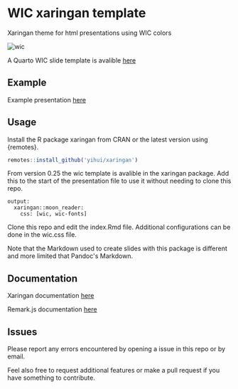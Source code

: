 # WIC xaringan template

Xaringan theme for html presentations using WIC colors

![wic](https://raw.githubusercontent.com/olayabucaro/WICslides/master/libs/figures/Screenshot_WICtemplate.png)

A Quarto WIC slide template is avalible [here]([https://olayabucaro.github.io/WICslides](https://github.com/olayabucaro/WICslidesQuarto))

## Example

Example presentation [here](https://olayabucaro.github.io/WICslides)

## Usage

Install the R package xaringan from CRAN or the latest version using {remotes}.

```r
remotes::install_github('yihui/xaringan')
```

From version 0.25 the wic template is avalible in the xaringan package.
Add this to the start of the presentation file to use it without needing to clone this repo.
```
output:
  xaringan::moon_reader:
    css: [wic, wic-fonts]
```

Clone this repo and edit the index.Rmd file.
Additional configurations can be done in the wic.css file.

Note that the Markdown used to create slides with this package is different and more limited that Pandoc's Markdown.

## Documentation

Xaringan documentation [here](https://github.com/yihui/xaringan/wiki)

Remark.js documentation [here](https://github.com/gnab/remark/wiki)

## Issues

Please report any errors encountered by opening a issue in this repo or by email.

Feel also free to request additional features or make a pull request if you have something to contribute.
